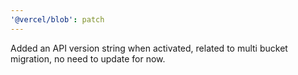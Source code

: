 ```yaml
---
'@vercel/blob': patch
---
```


Added an API version string when activated, related to multi bucket migration, no need to update for now.
